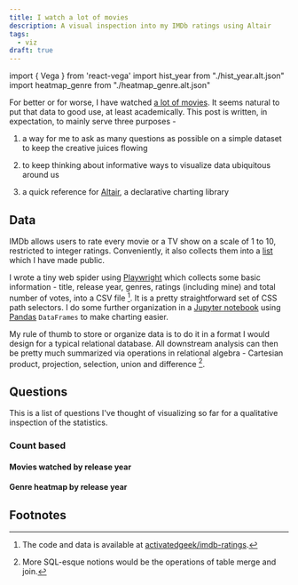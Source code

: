 ```yaml
---
title: I watch a lot of movies
description: A visual inspection into my IMDb ratings using Altair
tags:
  - viz
draft: true
---
```


import { Vega } from 'react-vega'
import hist_year from "./hist_year.alt.json"
import heatmap_genre from "./heatmap_genre.alt.json"

For better or for worse, I have watched [a lot of movies](/kb/movies). It
seems natural to put that data to good use, at least academically. This
post is written, in expectation, to mainly serve three purposes -

1. a way for me to ask as many questions as possible on a simple dataset to keep
   the creative juices flowing

2. to keep thinking about informative ways to visualize data ubiquitous around us

3. a quick reference for [Altair](https://altair-viz.github.io), a declarative
   charting library

## Data

IMDb allows users to rate every movie or a TV show on a scale of 1 to 10,
restricted to integer ratings. Conveniently, it also collects them into a
[list](https://www.imdb.com/user/ur34765497/ratings) which I have made public.

I wrote a tiny web spider using [Playwright](https://playwright.dev) which
collects some basic information - title, release year, genres, ratings (including
mine) and total number of votes, into a CSV file [^1]. It is a pretty
straightforward set of CSS path selectors. I do some further organization in
a [Jupyter notebook](https://github.com/activatedgeek/imdb-ratings/blob/master/notebooks/IMDb%20Analysis.ipynb)
using [Pandas](https://pandas.pydata.org) `DataFrames` to make charting easier.

My rule of thumb to store or organize data is to do it in a format I would design
for a typical relational database. All downstream analysis can then be pretty much
summarized via operations in relational algebra - Cartesian product, projection,
selection, union and difference [^2].

## Questions

This is a list of questions I've thought of visualizing so far for a qualitative
inspection of the statistics.

### Count based

#### Movies watched by release year

<Vega spec={hist_year} actions={false} />

#### Genre heatmap by release year

<Vega spec={heatmap_genre} actions={false} />

## Footnotes

[^1]: The code and data is available at [activatedgeek/imdb-ratings](https://github.com/activatedgeek/imdb-ratings).
[^2]: More SQL-esque notions would be the operations of table merge and join.
